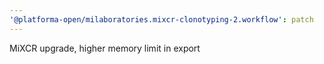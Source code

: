 ```yaml
---
'@platforma-open/milaboratories.mixcr-clonotyping-2.workflow': patch
---
```


MiXCR upgrade, higher memory limit in export

